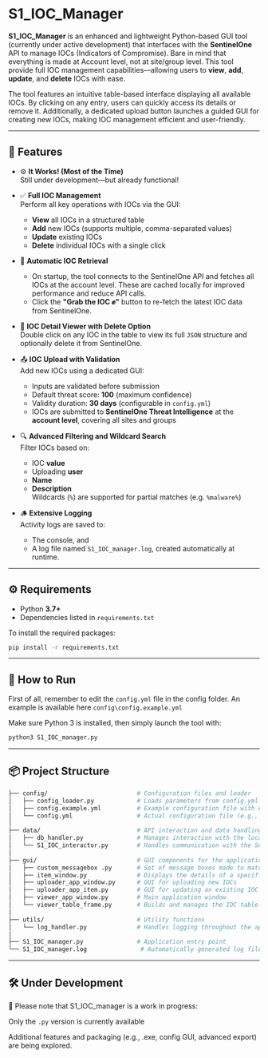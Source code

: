 # S1_IOC_Manager

**S1_IOC_Manager** is an enhanced and lightweight Python-based GUI tool (currently under active development) that interfaces with the **SentinelOne** API to manage IOCs (Indicators of Compromise). Bare in mind that everything is made at Account level, not at site/group level.
This tool provide full IOC management capabilities—allowing users to **view**, **add**, **update**, and **delete** IOCs with ease.

The tool features an intuitive table-based interface displaying all available IOCs. By clicking on any entry, users can quickly access its details or remove it. Additionally, a dedicated upload button launches a guided GUI for creating new IOCs, making IOC management efficient and user-friendly.

---

## 🚀 Features

- ⚙️ **It Works! (Most of the Time)**  
  Still under development—but already functional!

- ✅ **Full IOC Management**  
  Perform all key operations with IOCs via the GUI:
  - **View** all IOCs in a structured table
  - **Add** new IOCs (supports multiple, comma-separated values)
  - **Update** existing IOCs
  - **Delete** individual IOCs with a single click

- 🔌 **Automatic IOC Retrieval**  
  - On startup, the tool connects to the SentinelOne API and fetches all IOCs at the account level. These are cached locally for improved performance and reduce API calls.
  - Click the **"Grab the IOC ✊"** button to re-fetch the latest IOC data from SentinelOne.

- 🧐 **IOC Detail Viewer with Delete Option**  
  Double click on any IOC in the table to view its full `JSON` structure and optionally delete it from SentinelOne.

- 📤 **IOC Upload with Validation**  
  Add new IOCs using a dedicated GUI:
  - Inputs are validated before submission
  - Default threat score: **100** (maximum confidence)
  - Validity duration: **30 days** (configurable in `config.yml`)
  - IOCs are submitted to **SentinelOne Threat Intelligence** at the **account level**, covering all sites and groups

- 🔍 **Advanced Filtering and Wildcard Search**  
  Filter IOCs based on:
  - IOC **value**
  - Uploading **user**
  - **Name**
  - **Description**  
  Wildcards (`%`) are supported for partial matches (e.g. `%malware%`)

- 🪵 **Extensive Logging**  
  Activity logs are saved to:
  - The console, and  
  - A log file named `S1_IOC_manager.log`, created automatically at runtime.

---

## ⚙️ Requirements

- Python **3.7+**
- Dependencies listed in `requirements.txt`

To install the required packages:

```bash
pip install -r requirements.txt
```

---

## 🧪 How to Run

First of all, remember to edit the `config.yml` file in the config folder. An example is available here `config\config.example.yml`

Make sure Python 3 is installed, then simply launch the tool with:

```bash
python3 S1_IOC_manager.py
```

---

## 📦 Project Structure

```bash
├── config/                         # Configuration files and loader
│   ├── config_loader.py            # Loads parameters from config.yml and makes them accessible throughout the app
│   ├── config.example.yml          # Example configuration file with expected parameters (e.g., API key)
│   └── config.yml                  # Actual configuration file (e.g., API key, defaults)
│
├── data/                           # API interaction and data handling
│   ├── db_handler.py               # Manages interaction with the local SQLite database storing IOCs
│   └── S1_IOC_interactor.py        # Handles communication with the SentinelOne API (download/upload)
│
├── gui/                            # GUI components for the application
│   ├── custom_messagebox .py       # Set of message boxes made to match the general UI
│   ├── item_window.py              # Displays the details of a specific IOC
│   ├── uploader_app_window.py      # GUI for uploading new IOCs
│   ├── uploader_app_item.py        # GUI for updating an existing IOC
│   ├── viewer_app_window.py        # Main application window
│   └── viewer_table_frame.py       # Builds and manages the IOC table view
│
├── utils/                          # Utility functions
│   └── log_handler.py              # Handles logging throughout the app
│
├── S1_IOC_manager.py               # Application entry point
└── S1_IOC_manager.log               # Automatically generated log file
```

---

## 🛠 Under Development
🚧 Please note that S1_IOC_manager is a work in progress:

Only the `.py` version is currently available

Additional features and packaging (e.g., .exe, config GUI, advanced export) are being explored.

